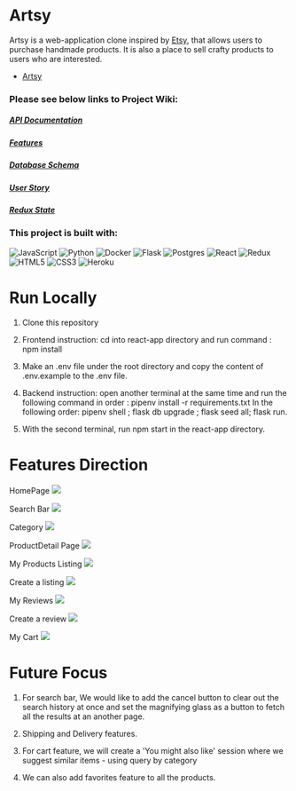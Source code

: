 # Artsy

Artsy is a web-application clone inspired by [Etsy](https://www.etsy.com/), that allows users to purchase handmade products. It is also a place to sell crafty products to users who are interested.

* [Artsy](https://artsy-1014.herokuapp.com/)

### Please see below links to Project Wiki:
##### [API Documentation](https://github.com/haiyen2003/Etsy-clone/wiki/API-Documentation)
##### [Features](https://github.com/haiyen2003/Etsy-clone/wiki/Feature-List)
##### [Database Schema](https://github.com/haiyen2003/Etsy-clone/wiki/Database-Schema)
##### [User Story](https://github.com/haiyen2003/Etsy-clone/wiki/User-Story)
##### [Redux State](https://github.com/haiyen2003/Etsy-clone/wiki/Redux-State)



### This project is built with:

![JavaScript](https://img.shields.io/badge/javascript-%23323330.svg?style=for-the-badge&logo=javascript&logoColor=%23F7DF1E)
![Python](https://img.shields.io/badge/python-3670A0?style=for-the-badge&logo=python&logoColor=ffdd54)
![Docker](https://img.shields.io/badge/docker-%230db7ed.svg?style=for-the-badge&logo=docker&logoColor=white)
![Flask](https://img.shields.io/badge/flask-%23000.svg?style=for-the-badge&logo=flask&logoColor=white)
![Postgres](https://img.shields.io/badge/postgres-%23316192.svg?style=for-the-badge&logo=postgresql&logoColor=white)
![React](https://img.shields.io/badge/react-%2320232a.svg?style=for-the-badge&logo=react&logoColor=%2361DAFB)
![Redux](https://img.shields.io/badge/redux-%23593d88.svg?style=for-the-badge&logo=redux&logoColor=white)
![HTML5](https://img.shields.io/badge/html5-%23E34F26.svg?style=for-the-badge&logo=html5&logoColor=white)
![CSS3](https://img.shields.io/badge/css3-%231572B6.svg?style=for-the-badge&logo=css3&logoColor=white)
![Heroku](https://img.shields.io/badge/heroku-%23430098.svg?style=for-the-badge&logo=heroku&logoColor=white)

# Run Locally
  1) Clone this repository
  2) Frontend instruction: cd into react-app directory
     and run command : npm install
  3) Make an .env file under the root directory and copy the content of
     .env.example to the .env file.

  4) Backend instruction: open another terminal at the same time and run the
     following command in order :
     pipenv install -r requirements.txt
     In the following order:
     pipenv shell ; flask db upgrade ; flask seed all; flask run.
  5) With the second terminal, run npm start in the react-app directory.

# Features Direction
  HomePage
  <img src="./react-app/public/FeatureImages/splash_page.png" />



  Search Bar
  <img src="./react-app/public/FeatureImages/search_bar.png" />



  Category
  <img src="./react-app/public/FeatureImages/category.png" />



  ProductDetail Page
  <img src="./react-app/public/FeatureImages/product_detail_page.png" />



  My Products Listing
  <img src="./react-app/public/FeatureImages/get_allproducts_by_a_user.png" />



  Create a listing
  <img src="./react-app/public/FeatureImages/create_a_listing.png" />



  My Reviews
 <img src="./react-app/public/FeatureImages/my_reviews.png" />



  Create a review
  <img src="./react-app/public/FeatureImages/create_a_review.png" />



  My Cart
  <img src="./react-app/public/FeatureImages/my_cart.png" />




# Future Focus
  1. For search bar, We would like to add the cancel button to clear out the search history at once and set the magnifying glass as a button to fetch all the results at an another page.

  2. Shipping and Delivery features.

  3. For cart feature, we will create a 'You might also like' session where we suggest similar items - using query by category

  4. We can also add favorites feature to all the products.
